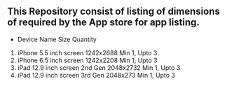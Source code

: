 ## This Repository consist of listing of dimensions of required by the App store for app listing.

*  Device Name                          Size                    Quantity

1.  iPhone 5.5 inch screen              1242x2688               Min 1, Upto 3
2.  iPhone 6.5 inch screen              1242x2208               Min 1, Upto 3
3.  iPad 12.9 inch screen 2nd Gen       2048x2732               Min 1, Upto 3
4.  iPad 12.9 inch screen 3rd Gen       2048x273                Min 1, Upto 3





